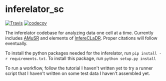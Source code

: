 # inferelator_sc

[![Travis](https://travis-ci.org/flatironinstitute/inferelator_sc.svg?branch=master)](https://travis-ci.org/flatironinstitute/inferelator_sc)
[![codecov](https://codecov.io/gh/flatironinstitute/inferelator_sc/branch/master/graph/badge.svg)](https://codecov.io/gh/flatironinstitute/inferelator_sc)

The inferelator codebase for analyzing data one cell at a time. Currently includes [AMuSR](https://github.com/simonsfoundation/multitask_inferelator/tree/AMuSR/inferelator_ng) and elements of [InfereCLaDR](https://github.com/simonsfoundation/inferelator_ng/tree/InfereCLaDR). Proper citations will follow eventually.

To install the python packages needed for the inferelator, run `pip install -r requirements.txt`. To install this package, run `python setup.py install`

To run a workflow, follow the tutorial I haven't written yet to try a runner script that I haven't written on some test data I haven't assembled yet.

